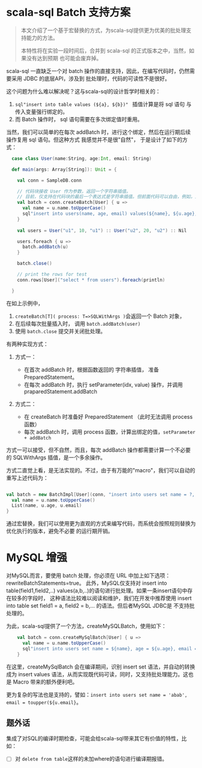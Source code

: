 # scala-sql Batch 支持方案

> 本文介绍了一个基于宏替换的方式，为scala-sql提供更为优美的批处理支持能力的方法。
> 
> 本特性将在实验一段时间后，合并到 scala-sql 的正式版本之中，当然，如果没有达到预期
> 也可能会废弃掉。

scala-sql 一直缺乏一个对 batch 操作的直接支持，因此，在编写代码时，仍然需要采用 JDBC 的底层API，涉及到
批处理时，代码的可读性不是很好。

这个问题为什么难以解决呢？这与scala-sql的设计哲学时相关的：

1. `sql"insert into table values (${a}, ${b})" ` 插值计算是将 sql 语句 与 传入变量强行绑定的。
2. 而 Batch 操作时， sql 语句需要在多次绑定值时重用。

当然，我们可以简单的在每次 addBatch 时，进行这个绑定，然后在运行期后续操作复用 sql 语句。但这种方式
我感觉并不是很"自然"， 于是设计了如下的方式：

```scala
  case class User(name:String, age:Int, email: String)

  def main(args: Array[String]): Unit = {

    val conn = SampleDB.conn

    // 代码块接收 User 作为参数，返回一个字符串插值。
    // 目前，仅支持在代码块的最后一个表达式是字符串插值。但前面代码可以自由，例如，进行必要的计算。
    val batch = conn.createBatch[User] { u =>
      val name = u.name.toUpperCase()
      sql"insert into users(name, age, email) values(${name}, ${u.age}, ${u.email})"
    }
    
    val users = User("u1", 10, "u1") :: User("u2", 20, "u2") :: Nil

    users.foreach { u =>
      batch.addBatch(u)
    }

    batch.close()

    // print the rows for test
    conn.rows[User]("select * from users").foreach(println)

  }

```

在如上示例中，
1. `createBatch[T]( process: T=>SQLWithArgs )`会返回一个 Batch 对象，
2. 在后续每次批量插入时， 调用 `batch.addBatch(user)`
3. 使用 `batch.close` 提交并关闭批处理。

有两种实现方式：

1. 方式一：

    - 在首次 addBatch 时，根据函数返回的 字符串插值， 准备 PreparedStatement。
    - 在每次 addBatch 时，执行 setParameter(idx, value) 操作，并调用 praparedStatement.addBatch

2. 方式二：

    - 在 createBatch 时准备好 PreparedStatement （此时无法调用 process 函数）
    - 每次 addBatch 时，调用 process 函数，计算出绑定的值，`setParameter + addBatch`
  
方式一可以接受，但不自然，而且，每次 addBatch 操作都需要计算一个不必要的 SQLWithArgs 插值，是一个多余操作。

方式二直觉上看，是无法实现的。不过，由于有万能的"macro"，我们可以自动的重写上述代码为：

```scala

val batch = new BatchImpl[User](conn, "insert into users set name = ?, age = ?, email = ?") { u =>
  val name = u.name.toUpperCase()
  List(name, u.age, u.email) 
}

```

通过宏替换，我们可以使用更为直观的方式来编写代码，而系统会按照规则替换为优化执行的版本，避免不必要
的运行期开销。

# MySQL 增强
对MySQL而言，要使用 batch 处理，你必须在 URL 中加上如下选项：rewriteBatchStatements=true。
此外，MySQL仅支持对 insert into table(field1,field2,..) values(a,b,..)的语句进行批处理。如果一条insert语句中存在较多的字段时，
这种语法比较难以阅读和维护，我们在开发中推荐使用 insert into table set field1 = a, field2 = b,... 的语法。但后者MySQL JDBC是
不支持批处理的。

为此，scala-sql提供了一个方法，createMySQLBatch，使用如下：
```scala
    val batch = conn.createMySqlBatch[User] { u =>
      val name = u.name.toUpperCase()
      sql"insert into users set name = ${name}, age = ${u.age}, email = ${u.email}"
    }
```
在这里，createMySqlBatch 会在编译期间，识别 insert set 语法，并自动的转换成为 insert values 语法，从而实现既代码可读，同时，又支持批处理能力。这也是 Macro 带来的额外便利吧。

更为复杂的写法也是支持的，譬如：`insert into users set name = 'abab', email = toupper(${u.email}`。


## 题外话
集成了对SQL的编译时期检查，可能会给scala-sql带来其它有价值的特性，比如：
- [ ] 对 `delete from table`这样的未加where的语句进行编译期报错。

